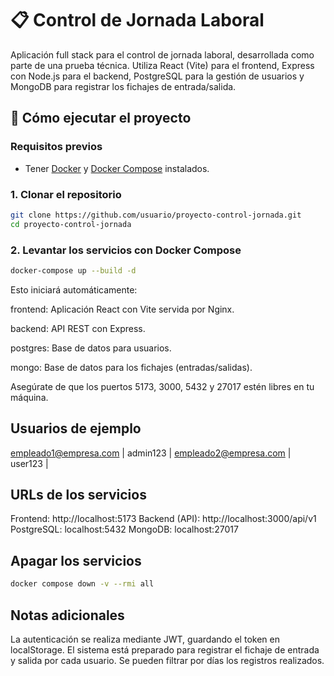 # 📋 Control de Jornada Laboral

Aplicación full stack para el control de jornada laboral, desarrollada como parte de una prueba técnica. Utiliza React (Vite) para el frontend, Express con Node.js para el backend, PostgreSQL para la gestión de usuarios y MongoDB para registrar los fichajes de entrada/salida.

## 🚀 Cómo ejecutar el proyecto

### Requisitos previos

- Tener [Docker](https://www.docker.com/) y [Docker Compose](https://docs.docker.com/compose/) instalados.

### 1. Clonar el repositorio

```bash
git clone https://github.com/usuario/proyecto-control-jornada.git
cd proyecto-control-jornada
```

### 2. Levantar los servicios con Docker Compose

```bash
docker-compose up --build -d
```

Esto iniciará automáticamente:

frontend: Aplicación React con Vite servida por Nginx.

backend: API REST con Express.

postgres: Base de datos para usuarios.

mongo: Base de datos para los fichajes (entradas/salidas).

Asegúrate de que los puertos 5173, 3000, 5432 y 27017 estén libres en tu máquina.

## Usuarios de ejemplo

empleado1@empresa.com | admin123 |
empleado2@empresa.com | user123 |

## URLs de los servicios

Frontend: http://localhost:5173
Backend (API): http://localhost:3000/api/v1
PostgreSQL: localhost:5432
MongoDB: localhost:27017

## Apagar los servicios

```bash
docker compose down -v --rmi all
```

## Notas adicionales

La autenticación se realiza mediante JWT, guardando el token en localStorage.
El sistema está preparado para registrar el fichaje de entrada y salida por cada usuario.
Se pueden filtrar por días los registros realizados.
